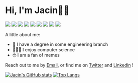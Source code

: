 # Hi, I'm Jacin👋🏻

![](https://img.shields.io/badge/-Rust-FFFFFF?logo=rust&logoColor=black&style=flat)
![](https://img.shields.io/badge/-C++-00599C?logo=c%2B%2B&logoColor=white&style=flat)
![](https://img.shields.io/badge/-C-424EAA?logo=C&logoColor=white&style=flat)
![](https://img.shields.io/badge/-Bash-303239?logo=ZSH&logoColor=white&style=flat)
![](https://img.shields.io/badge/-Python-2f78c3?logo=Python&logoColor=white&style=flat)
![](https://img.shields.io/badge/-JavaScript-F7DF1E?logo=JavaScript&logoColor=black&style=flat)
![](https://img.shields.io/badge/-TypeScript-2f78c3?logo=TypeScript&logoColor=white&style=flat)
![](https://img.shields.io/badge/-ReactJS-61DAFB?logo=react&logoColor=black&style=flat)
![](https://img.shields.io/badge/-Ruby-CC342D?logo=Ruby&logoColor=white&style=flat)

A little about me:

- 🧮 I have a degree in some engineering branch
- 👨🏻‍💻 I enjoy computer science
- 🤓 I am a fan of memes

Reach out to me by [Email](mailto:jacinjiyan@gmail.com), or find me on [Twitter](https://twitter.com/jacinjiyan) and [Linkedin](https://www.linkedin.com/in/jacin-ji-yan) !

[![Jacin's GitHub stats](https://github-readme-stats.vercel.app/api?username=jacinyan&theme=algolia&show_icons=true)](https://github.com/jacinyan/github-readme-stats)
[![Top Langs](https://github-readme-stats.vercel.app/api/top-langs/?username=jacinyan&layout=compact&theme=algolia)](https://github.com/jacinyan/github-readme-stats)

